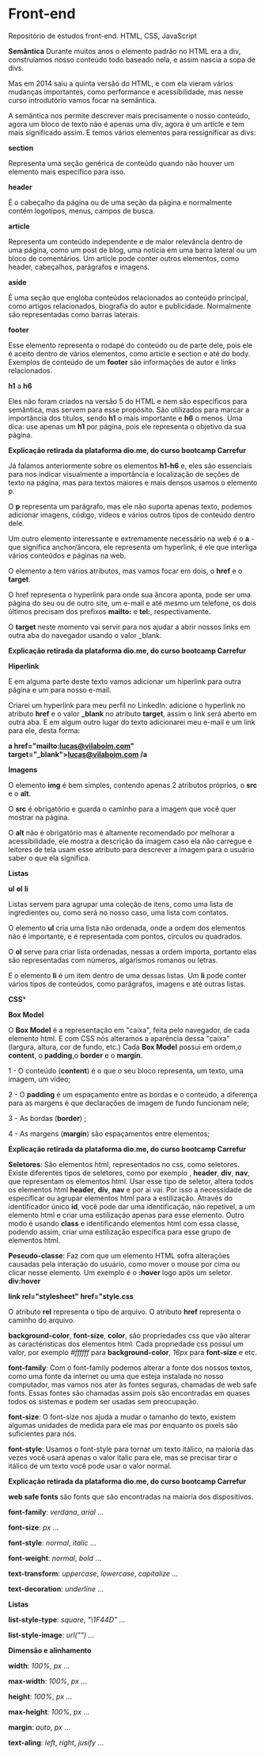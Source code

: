 # Front-end
Repositório de estudos front-end. HTML, CSS, JavaScript

**Semântica**
Durante muitos anos o elemento padrão no HTML era a div, construíamos nosso conteúdo todo baseado nela, e assim nascia a sopa de divs.

Mas em 2014 saiu a quinta versão do HTML, e com ela vieram vários mudanças importantes, como performance e acessibilidade, mas nesse curso introdutório vamos focar na semântica.

A semântica nos permite descrever mais precisamente o nosso conteúdo, agora um bloco de texto não é apenas uma div, agora é um article e tem mais significado assim. E temos vários elementos para ressignificar as divs:

**section**

Representa uma seção genérica de conteúdo quando não houver um elemento mais específico para isso.

**header**

É o cabeçalho da página ou de uma seção da página e normalmente contém logotipos, menus, campos de busca.

**article**

Representa um conteúdo independente e de maior relevância dentro de uma página, como um post de blog, uma notícia em uma barra lateral ou um bloco de comentários. Um article pode conter outros elementos, como header, cabeçalhos, parágrafos e imagens.

**aside**

É uma seção que engloba conteúdos relacionados ao conteúdo principal, como artigos relacionados, biografia do autor e publicidade. Normalmente são representadas como barras laterais.

**footer**

Esse elemento representa o rodapé do conteúdo ou de parte dele, pois ele é aceito dentro de vários elementos, como article e section e até do body. Exemplos de conteúdo de um **footer** são informações de autor e links relacionados.

**h1** a **h6**

Eles não foram criados na versão 5 do HTML e nem são específicos para semântica, mas servem para esse propósito. São utilizados para marcar a importância dos títulos, sendo **h1** o mais importante e **h6** o menos. Uma dica: use apenas um **h1** por página, pois ele representa o objetivo da sua página.
 
**Explicação retirada da plataforma dio.me, do curso bootcamp Carrefur**
 
Já falamos anteriormente sobre os elementos **h1-h6** e, eles são essenciais para nos indicar visualmente a importância e localização de seções de texto na página, mas para textos maiores e mais densos usamos o elemento p.

O **p** representa um parágrafo, mas ele não suporta apenas texto, podemos adicionar imagens, código, vídeos e vários outros tipos de conteúdo dentro dele.

Um outro elemento interessante e extremamente necessário na web é o **a** - que significa anchor/âncora, ele representa um hyperlink, é ele que interliga vários conteúdos e páginas na web.

O elemento a tem vários atributos, mas vamos focar em dois, o **href** e o **target**.

O href representa o hyperlink para onde sua âncora aponta, pode ser uma página do seu ou de outro site, um e-mail e até mesmo um telefone, os dois últimos precisam dos prefixos **mailto:** e **tel:**, respectivamente.

O **target** neste momento vai servir para nos ajudar a abrir nossos links em outra aba do navegador usando o valor _blank.

**Explicação retirada da plataforma dio.me, do curso bootcamp Carrefur**

**Hiperlink**

E em alguma parte deste texto vamos adicionar um hiperlink para outra página e um para nosso e-mail.

Criarei um hyperlink para meu perfil no LinkedIn: adicione o hyperlink no atributo **href** e o valor **_blank** no atributo **target**, assim o link será aberto em outra aba. E em algum outro lugar do texto adicionarei meu e-mail e um link para ele, desta forma:

**a href="mailto:lucas@vilaboim.com" target="_blank">lucas@vilaboim.com /a**

**Imagens**

O elemento **img** é bem simples, contendo apenas 2 atributos próprios, o **src** e o **alt**.

O **src** é obrigatório e guarda o caminho para a imagem que você quer mostrar na página.

O **alt** não é obrigatório mas é altamente recomendado por melhorar a acessibilidade, ele mostra a descrição da imagem caso ela não carregue e leitores de tela usam esse atributo para descrever a imagem para o usuário saber o que ela significa.

**Listas**

**ul** **ol** **li**

Listas servem para agrupar uma coleção de itens, como uma lista de ingredientes ou, como será no nosso caso, uma lista com contatos.

O elemento **ul** cria uma lista não ordenada, onde a ordem dos elementos não é importante, e é representada com pontos, círculos ou quadrados.

O **ol** serve para criar lista ordenadas, nessas a ordem importa, portanto elas são representadas com números, algarismos romanos ou letras.

E o elemento **li** é um item dentro de uma dessas listas. Um **li** pode conter vários tipos de conteúdos, como parágrafos, imagens e até outras listas.

**CSS***

**Box Model**

O **Box Model** é a representação em "caixa", feita pelo navegador, de cada elemento html. E com CSS nós alteramos a aparência dessa "caixa" (largura, altura, cor de fundo, etc.) Cada **Box Model** possui em ordem,o **content**, o **padding**,o **border** e o **margin**.

1 - O conteúdo (**content**) é o que o seu bloco representa, um texto, uma imagem, um vídeo;

2 - O **padding** é um espaçamento entre as bordas e o conteúdo, a diferença para as margens é que declarações de imagem de fundo funcionam nele;

3 - As bordas (**border**) ;

4 - As margens (**margin**) são espaçamentos entre elementos;


**Explicação retirada da plataforma dio.me, do curso bootcamp Carrefur**

**Seletores**:
São elementos html, representados no css, como seletores. Existe diferentes tipos de seletores, como por exemplo , **header**, **div**, **nav**, que representam os elementos html. Usar esse tipo de seletor, altera todos os elementos html **header**, **div**, **nav** e por ai vai. Por isso a necessidade de específicar ou agrupar elementos html para a estilização. Através do identificador único **id**, você pode dar uma identificação, não repetível, a um elemento html e criar uma estilização apenas para esse elemento. Outro modo é usando **class** e identificando elementos html com essa classe, podendo assim, criar uma estilização específica para esse grupo de elementos html. 

**Peseudo-classe**: Faz com que um elemento HTML sofra alterações causadas pela interação do usuário, como mover o mouse por cima ou clicar nesse elemento. Um exemplo é o **:hover** logo após um seletor. **div:hover**

**link rel="stylesheet" href="style.css**

O atributo **rel** representa o tipo de arquivo.
O atributo **href** representa o caminho do arquivo.

**background-color**, **font-size**, **color**, são propriedades css que vão alterar as caractéristicas dos elementos html. Cada propriedade css possuí um valor, por exemplo *#ffffff* para **background-color**, *16px* para **font-size** e etc. 

**font-family**: Com o font-family podemos alterar a fonte dos nossos textos, como uma fonte da internet ou uma que esteja instalada no nosso computador, mas vamos nos ater às fontes seguras, chamadas de web safe fonts. Essas fontes são chamadas assim pois são encontradas em quases todos os sistemas e podem ser usadas sem preocupação.

**font-size**: O font-size nos ajuda a mudar o tamanho do texto, existem algumas unidades de medida para ele mas por enquanto os pixels são suficientes para nós.

**font-style**: Usamos o font-style para tornar um texto itálico, na maioria das vezes você usará apenas o valor italic para ele, mas se precisar tirar o itálico de um texto você pode usar o valor normal.

**Explicação retirada da plataforma dio.me, do curso bootcamp Carrefur**

**web safe fonts** são fonts que são encontradas na maioria dos dispositivos.

**font-family**: *verdana*, *arial* ...

**font-size**: *px* ...

**font-style**: *normal*, *italic* ...

**font-weight**: *normal*, *bold* ...

**text-transform**: *uppercase*, *lowercase*, *capitalize* ...

**text-decoration**: *underline* ... 

**Listas**

**list-style-type**: *square*, *"\1F44D"* ...

**list-style-image**: *url("") ...*

**Dimensão e alinhamento**

**width**: *100%*, *px* ...

**max-width**: *100%*, *px* ...

**height**: *100%*, *px* ...

**max-height**: *100%*, *px* ...

**margin**: *auto*, *px* ...

**text-aling**: *left*, *right*, *jusify* ...


